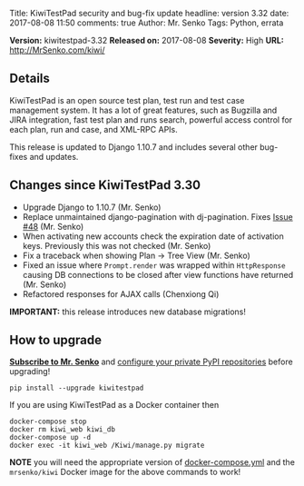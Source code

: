 Title: KiwiTestPad security and bug-fix update
headline: version 3.32
date: 2017-08-08 11:50
comments: true
Author: Mr. Senko
Tags: Python, errata

**Version:** kiwitestpad-3.32
**Released on:** 2017-08-08
**Severity:** High
**URL:** <http://MrSenko.com/kiwi/>

Details
-------

KiwiTestPad is an open source test plan, test run and test case management system.
It has a lot of great features, such as Bugzilla and JIRA integration,
fast test plan and runs search, powerful access control for each plan, run and case,
and XML-RPC APIs.

This release is updated to Django 1.10.7 and includes several other bug-fixes and
updates.

Changes since KiwiTestPad 3.30
------------------------------

- Upgrade Django to 1.10.7 (Mr. Senko)
- Replace unmaintained django-pagination with dj-pagination. Fixes
  [Issue #48](https://github.com/MrSenko/Kiwi/issues/48) (Mr. Senko)
- When activating new accounts check the expiration date of activation
  keys. Previously this was not checked (Mr. Senko)
- Fix a traceback when showing Plan -> Tree View (Mr. Senko)
- Fixed an issue where `Prompt.render` was wrapped within `HttpResponse`
  causing DB connections to be closed after view functions have returned (Mr. Senko)
- Refactored responses for AJAX calls (Chenxiong Qi)

**IMPORTANT:** this release introduces new database migrations!


How to upgrade
---------------

**[Subscribe to Mr. Senko]({filename}pages/subscribe.html)** and
[configure your private PyPI repositories]({filename}2017-01-22-private-pypi.markdown)
before upgrading!

    pip install --upgrade kiwitestpad

If you are using KiwiTestPad as a Docker container then

    docker-compose stop
    docker rm kiwi_web kiwi_db
    docker-compose up -d
    docker exec -it kiwi_web /Kiwi/manage.py migrate

**NOTE** you will need the appropriate version of
[docker-compose.yml](https://github.com/MrSenko/kiwi-docker/blob/master/docker-compose.yml)
and the `mrsenko/kiwi` Docker image for the above commands to work!
